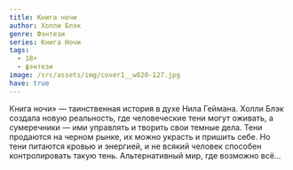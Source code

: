 ```yaml
---
title: Книга ночи
author: Холли Блэк
genre: Фэнтези
series: Книга Ночи
tags:
  - 18+
  - фэнтези
image: /src/assets/img/cover1__w820-127.jpg
have: true
---
```

Книга ночи» — таинственная история в духе Нила Геймана. Холли Блэк создала новую реальность, где человеческие тени могут оживать, а сумеречники — ими управлять и творить свои темные дела. Тени продаются на черном рынке, их можно украсть и пришить себе. Но тени питаются кровью и энергией, и не всякий человек способен контролировать такую тень. Альтернативный мир, где возможно всё…

